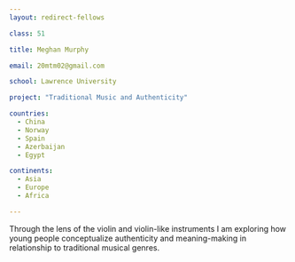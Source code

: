 ```yaml
---
layout: redirect-fellows

class: 51

title: Meghan Murphy

email: 20mtm02@gmail.com

school: Lawrence University

project: "Traditional Music and Authenticity"

countries:
  - China
  - Norway
  - Spain
  - Azerbaijan
  - Egypt

continents:
  - Asia
  - Europe
  - Africa

---
```


Through the lens of the violin and violin-like instruments I am exploring how young people conceptualize authenticity and meaning-making in relationship to traditional musical genres. 